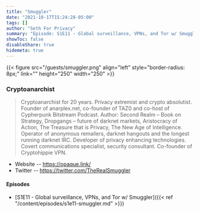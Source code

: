 ```yaml
---
title: "Smuggler"
date: "2021-10-17T15:24:28-05:00"
tags: []
author: "Seth For Privacy"
summary: "Episode: S1E11 - Global surveillance, VPNs, and Tor w/ Smuggler"
showToc: false
disableShare: true
hidemeta: true
---
```


{{< figure src="/guests/smuggler.png" align="left" style="border-radius: 8px;" link="" height="250" width="250" >}}

### Cryptoanarchist

> Cryptoanarchist for 20 years. Privacy extremist and crypto absolutist. Founder of anarplex.net, co-founder of TAZ0 and co-host of Cypherpunk Bitstream Podcast. Author: Second Realm – Book on Strategy, Dropgangs – future of darknet markets, Aristocracy of Action, The Treasure that is Privacy, The New Age of Intelligence. Operator of anonymous remailers, darknet hangouts and the longest running darknet IRC. Developer of privacy enhancing technologies. Covert communications specialist, security consultant. Co-founder of Cryptohippie VPN.

- Website -- https://opaque.link/
- Twitter -- https://twitter.com/TheRealSmuggler

#### Episodes

- [S1E11 - Global surveillance, VPNs, and Tor w/ Smuggler]({{< ref "/content/episodes/s1e11-smuggler.md" >}})
